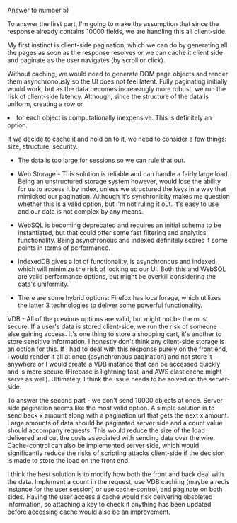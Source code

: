 Answer to number 5)

To answer the first part, I'm going to make the assumption that since the response already contains 10000 fields, we are handling this all client-side. 

My first instinct is client-side pagination, which we can do by generating all the pages as soon as the response resolves or we can cache it client side and paginate as the user navigates (by scroll or click).

Without caching, we would need to generate DOM page objects and render them asynchronously so the UI does not feel latent.  Fully paginating initially would work, but as the data becomes increasingly more robust, we run the risk of client-side latency. Although, since the structure of the data is uniform, creating a row or <li> for each object is computationally inexpensive. This is definitely an option.

If we decide to cache it and hold on to it, we need to consider a few things: size, structure, security. 

- The data is too large for sessions so we can rule that out.

- Web Storage - This solution is reliable and can handle a fairly large load. Being an unstructured storage system however, would lose the ability for us to access it by index, unless we structured the keys in a way that mimicked our pagination. Although it's synchronicity makes me question whether this is a valid option, but I'm not ruling it out. It's easy to use and our data is not complex by any means.

- WebSQL is becoming deprecated and requires an initial schema to be instantiated, but that could offer some fast filtering and analytics functionality. Being asynchronous and indexed definitely scores it some points in terms of performance.

- IndexedDB gives a lot of functionality, is asynchronous and indexed, which will minimize the risk of locking up our UI. Both this and WebSQL are valid performance options, but might be overkill considering the data's uniformity.

- There are some hybrid options: Firefox has localforage, which utilizes the latter 3 technologies to deliver some powerful functionality.

VDB - All of the previous options are valid, but might not be the most secure. If a user's data is stored client-side, we run the risk of someone else gaining access. It's one thing to store a shopping cart, it's another to store sensitive information. I honestly don't think any client-side storage is an option for this. If I had to deal with this response purely on the front end, I would render it all at once (asynchronous pagination) and not store it anywhere or I would create a VDB instance that can be accessed quickly and is more secure (Firebase is lightning fast, and AWS elasticache might serve as well). Ultimately, I think the issue needs to be solved on the server-side.

To answer the second part - we don't send 10000 objects at once. Server side pagination seems like the most valid option. A simple solution is to send back x amount along with a pagination url that gets the next x amount. Large amounts of data should be paginated server side and a count value should accompany requests. This would reduce the size of the load delivered and cut the costs associated with sending data over the wire. Cache-control can also be implemented server side, which would significantly reduce the risks of scripting attacks client-side if the decision is made to store the load on the front end.

I think the best solution is to modify how both the front and back deal with the data. Implement a count in the request, use VDB caching (maybe a redis instance for the user session) or use cache-control, and paginate on both sides. Having the user access a cache would risk delivering obsoleted information, so attaching a key to check if anything has been updated before accessing cache would also be an improvement.
